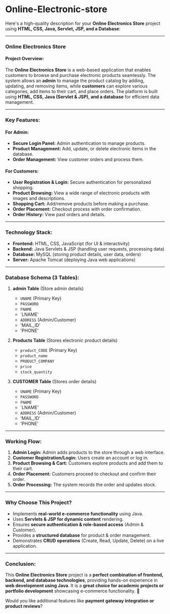 # Online-Electronic-store
Here's a high-quality description for your **Online Electronics Store** project using **HTML, CSS, Java, Servlet, JSP, and a Database**:  

---

### **Online Electronics Store**  

#### **Project Overview:**  
The **Online Electronics Store** is a web-based application that enables customers to browse and purchase electronic products seamlessly. The system allows an **admin** to manage the product catalog by adding, updating, and removing items, while **customers** can explore various categories, add items to their cart, and place orders. The platform is built using **HTML, CSS, Java (Servlet & JSP), and a database** for efficient data management.  

---

### **Key Features:**  

#### **For Admin:**  
- **Secure Login Panel:** Admin authentication to manage products.  
- **Product Management:** Add, update, or delete electronic items in the database.  
- **Order Management:** View customer orders and process them.  

#### **For Customers:**  
- **User Registration & Login:** Secure authentication for personalized shopping.  
- **Product Browsing:** View a wide range of electronic products with images and descriptions.  
- **Shopping Cart:** Add/remove products before making a purchase.  
- **Order Placement:** Checkout process with order confirmation.  
- **Order History:** View past orders and details.  

---

### **Technology Stack:**  
- **Frontend:** HTML, CSS, JavaScript (for UI & interactivity)  
- **Backend:** Java Servlets & JSP (handling user requests, processing data)  
- **Database:** MySQL (storing product details, user data, orders)  
- **Server:** Apache Tomcat (deploying Java web applications)  

---

### **Database Schema (3 Tables):**  

1. **admin Table** (Store admin details)  
   - `UNAME` (Primary Key)  
   - `PASSWORD`  
   - `FNAME`  
   - `LNAME'  
   - `ADDRESS` (Admin/Customer)
   - 'MAIL_ID'
   - 'PHONE'

2. **Products Table** (Stores electronic product details)  
   - `product_CODE` (Primary Key)  
   - `product_name`  
   - `PRODUCT_COMPANY`  
   - `price`  
   - `stock_quantity`  
   

3. **CUSTOMER Table** (Stores order details)  
   - `UNAME` (Primary Key)  
   - `PASSWORD`  
   - `FNAME`  
   - `LNAME'  
   - `ADDRESS` (Admin/Customer)
   - 'MAIL_ID'
   - 'PHONE'  

---

### **Working Flow:**  
1. **Admin Login:** Admin adds products to the store through a web interface.  
2. **Customer Registration/Login:** Users create an account or log in.  
3. **Product Browsing & Cart:** Customers explore products and add them to their cart.  
4. **Order Placement:** Customers proceed to checkout and confirm their order.  
5. **Order Processing:** The system records the order and updates stock.  

---

### **Why Choose This Project?**  
- Implements **real-world e-commerce functionality** using Java.  
- Uses **Servlets & JSP for dynamic content** rendering.  
- Ensures **secure authentication & role-based access** (Admin & Customer).  
- Provides a **structured database** for product & order management.  
- Demonstrates **CRUD operations** (Create, Read, Update, Delete) on a live application.  

---

### **Conclusion:**  
This **Online Electronics Store** project is a **perfect combination of frontend, backend, and database technologies**, providing hands-on experience in **web development using Java**. It is a **great choice for academic projects or portfolio development** showcasing e-commerce functionality. 🚀  

Would you like additional features like **payment gateway integration or product reviews**?

